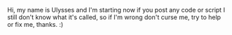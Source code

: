 Hi, my name is Ulysses and I'm starting now if you post any code or script I still don't know what it's called, so if I'm wrong don't curse me, try to help or fix me, thanks.
:) 



